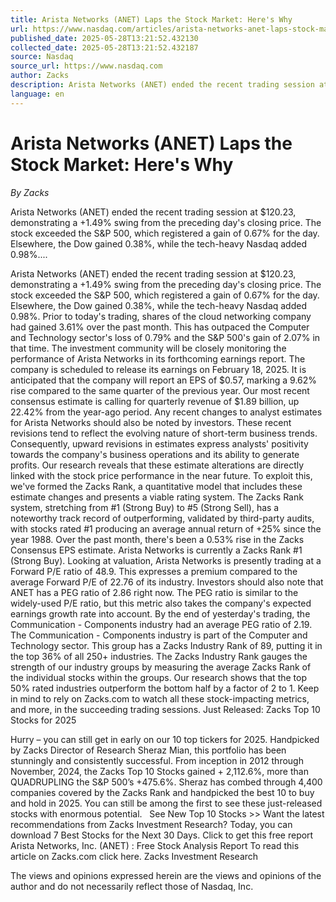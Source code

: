 ```yaml
---
title: Arista Networks (ANET) Laps the Stock Market: Here's Why
url: https://www.nasdaq.com/articles/arista-networks-anet-laps-stock-market-heres-why
published_date: 2025-05-28T13:21:52.432130
collected_date: 2025-05-28T13:21:52.432187
source: Nasdaq
source_url: https://www.nasdaq.com
author: Zacks
description: Arista Networks (ANET) ended the recent trading session at $120.23, demonstrating a +1.49% swing from the preceding day's closing price. The stock exceeded the S&amp;P 500, which registered a gain of 0.67% for the day. Elsewhere, the Dow gained 0.38%, while the tech-heavy Nasdaq added 0.98%....
language: en
---
```


# Arista Networks (ANET) Laps the Stock Market: Here's Why

*By Zacks*

Arista Networks (ANET) ended the recent trading session at $120.23, demonstrating a +1.49% swing from the preceding day's closing price. The stock exceeded the S&amp;P 500, which registered a gain of 0.67% for the day. Elsewhere, the Dow gained 0.38%, while the tech-heavy Nasdaq added 0.98%....

Arista Networks (ANET) ended the recent trading session at $120.23, demonstrating a +1.49% swing from the preceding day's closing price. The stock exceeded the S&amp;P 500, which registered a gain of 0.67% for the day. Elsewhere, the Dow gained 0.38%, while the tech-heavy Nasdaq added 0.98%. Prior to today's trading, shares of the cloud networking company had gained 3.61% over the past month. This has outpaced the Computer and Technology sector's loss of 0.79% and the S&amp;P 500's gain of 2.07% in that time. 
 The investment community will be closely monitoring the performance of Arista Networks in its forthcoming earnings report. The company is scheduled to release its earnings on February 18, 2025. It is anticipated that the company will report an EPS of $0.57, marking a 9.62% rise compared to the same quarter of the previous year. Our most recent consensus estimate is calling for quarterly revenue of $1.89 billion, up 22.42% from the year-ago period. Any recent changes to analyst estimates for Arista Networks should also be noted by investors. These recent revisions tend to reflect the evolving nature of short-term business trends. Consequently, upward revisions in estimates express analysts' positivity towards the company's business operations and its ability to generate profits. Our research reveals that these estimate alterations are directly linked with the stock price performance in the near future. To exploit this, we've formed the Zacks Rank, a quantitative model that includes these estimate changes and presents a viable rating system. The Zacks Rank system, stretching from #1 (Strong Buy) to #5 (Strong Sell), has a noteworthy track record of outperforming, validated by third-party audits, with stocks rated #1 producing an average annual return of +25% since the year 1988. Over the past month, there's been a 0.53% rise in the Zacks Consensus EPS estimate. Arista Networks is currently a Zacks Rank #1 (Strong Buy). Looking at valuation, Arista Networks is presently trading at a Forward P/E ratio of 48.9. This expresses a premium compared to the average Forward P/E of 22.76 of its industry. 
 Investors should also note that ANET has a PEG ratio of 2.86 right now. The PEG ratio is similar to the widely-used P/E ratio, but this metric also takes the company's expected earnings growth rate into account. By the end of yesterday's trading, the Communication - Components industry had an average PEG ratio of 2.19. The Communication - Components industry is part of the Computer and Technology sector. This group has a Zacks Industry Rank of 89, putting it in the top 36% of all 250+ industries. The Zacks Industry Rank gauges the strength of our industry groups by measuring the average Zacks Rank of the individual stocks within the groups. Our research shows that the top 50% rated industries outperform the bottom half by a factor of 2 to 1. Keep in mind to rely on Zacks.com to watch all these stock-impacting metrics, and more, in the succeeding trading sessions. 
 Just Released: Zacks Top 10 Stocks for 2025 
 
 Hurry – you can still get in early on our 10 top tickers for 2025. Handpicked by Zacks Director of Research Sheraz Mian, this portfolio has been stunningly and consistently successful. From inception in 2012 through November, 2024, the Zacks Top 10 Stocks gained + 2,112.6%, more than QUADRUPLING the S&amp;P 500’s +475.6%. Sheraz has combed through 4,400 companies covered by the Zacks Rank and handpicked the best 10 to buy and hold in 2025. You can still be among the first to see these just-released stocks with enormous potential. 
   
 See New Top 10 Stocks &gt;&gt; Want the latest recommendations from Zacks Investment Research? Today, you can download 7 Best Stocks for the Next 30 Days. Click to get this free report Arista Networks, Inc. (ANET) : Free Stock Analysis Report To read this article on Zacks.com click here. Zacks Investment Research

The views and opinions expressed herein are the views and opinions of the author and do not necessarily reflect those of Nasdaq, Inc.